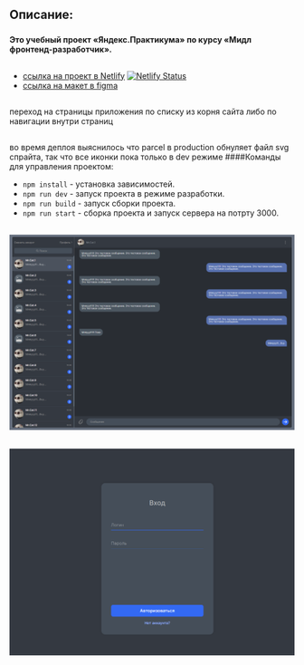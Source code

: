 ## Описание:

###
#### Это учебный проект «Яндекс.Практикума» по курсу «Мидл фронтенд-разработчик». 
##
 - [ссылка на проект в Netlify](https://endearing-boba-eb1973.netlify.app/) [![Netlify Status](https://api.netlify.com/api/v1/badges/b15a2583-ed5f-45c9-ba42-a9a82d39f41d/deploy-status)](https://app.netlify.com/sites/endearing-boba-eb1973/deploys)
 - [ссылка на макет в figma](https://www.figma.com/file/5EXKBt4MSSpbgsNjwKQVg7/messenger-ya-praktikum-course?node-id=0%3A1&t=x4gbiYken5G2nTRf-1)

##
переход на страницы приложения по списку из корня сайта либо по навигации внутри страниц
##
во время деплоя выяснилось что parcel в production обнуляет файл svg спрайта, так что все иконки пока только в dev режиме
####Команды для управления проектом:

- `npm install` - установка зависимостей.
- `npm run dev` - запуск проекта в режиме разработки.
- `npm run build` - запуск сборки проекта.
- `npm run start` - сборка проекта и запуск сервера на потрту 3000.

##

![plot](src/asserts/ui/messanger.png "Chat-page")

##

![Alt text](src/asserts/ui/messanger2.png "auth-page")

